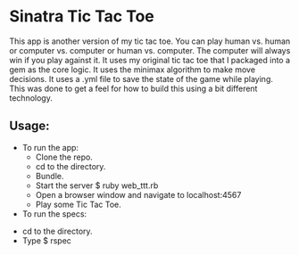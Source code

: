 Sinatra Tic Tac Toe
===================
This app is another version of my tic tac toe. You can play human vs. human or computer vs. computer or human vs. computer. The computer will always win if you play against it.  It uses my original tic tac toe that I packaged into a gem as the core logic. It uses the minimax algorithm to make move decisions. It uses a .yml file to save the state of the game while playing. This was done to get a feel for how to build this using a bit different technology.

Usage:
------
- To run the app:
  + Clone the repo.
  + cd to the directory.
  + Bundle.
  + Start the server $ ruby web_ttt.rb
  + Open a browser window and navigate to localhost:4567
  + Play some Tic Tac Toe.
- To run the specs:
 + cd to the directory.
 + Type $ rspec
